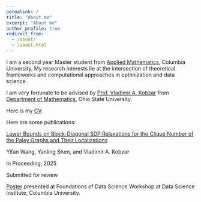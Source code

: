 ```yaml
---
permalink: /
title: "About me"
excerpt: "About me"
author_profile: true
redirect_from: 
  - /about/
  - /about.html
---
```


I am a second year Master student from [Applied Mathematics](https://www.apam.columbia.edu/programs/applied-mathematics), Columbia University. My research interests lie at the intersection of theoretical frameworks and computational approaches in optimization and data science.

I am very fortunate to be advised by [Prof. Vladimir A. Kobzar](https://math.osu.edu/people/kobzar.1) from [Department of Mathematics](https://math.osu.edu/), Ohio State University. 

Here is my [CV](../assets/CV.pdf).

Here are some publications:

[Lower Bounds on Block-Diagonal SDP Relaxations for the Clique Number of the Paley Graphs and Their Localizations](../assets/paley_paper.pdf)

Yifan Wang, Yanling Shen, and Vladimir A. Kobzar

In Proceeding, 2025

Submitted for review

[Poster](../assets/Paley_poster.pdf) presented at Foundations of Data Science Workshop at Data Science Institute, Columbia University.
  
